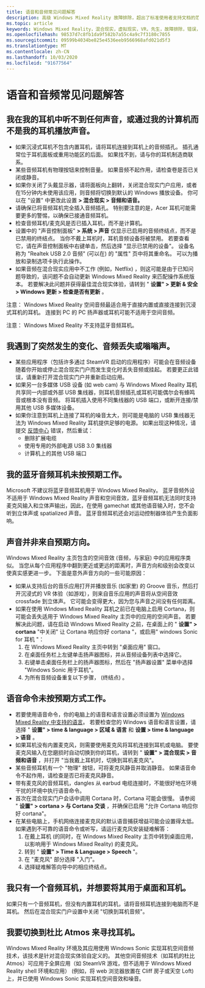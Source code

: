 ```yaml
---
title: 语音和音频常见问题解答
description: 高级 Windows Mixed Reality 故障排除，超出了标准使用者支持文档的范围。
ms.topic: article
keywords: Windows Mixed Reality，混合现实，虚拟现实，VR，先生，故障排除，错误，帮助，支持，音频问题，语音问题
ms.openlocfilehash: 98537d7c8fb1da9f582b7a55c4a9c7f3180c7855
ms.sourcegitcommit: 09599b4034be825e4536eeb9566968afd021d5f3
ms.translationtype: MT
ms.contentlocale: zh-CN
ms.lasthandoff: 10/03/2020
ms.locfileid: "91677564"
---
```

# <a name="speech-and-audio-faqs"></a>语音和音频常见问题解答

## <a name="i-cant-hear-any-sound-in-my-headset-or-sound-is-playing-through-my-computer-instead-of-my-headset"></a>我在我的耳机中听不到任何声音，或通过我的计算机而不是我的耳机播放声音。

* 如果沉浸式耳机不包含内置耳机，请将耳机连接到耳机上的音频插孔。 插孔通常位于耳机面板或重用功能区的后面。 如果找不到，请与你的耳机制造商联系。
* 某些音频耳机有物理按钮来控制音量。 如果音频不起作用，请检查卷是否已关闭或静音。
* 如果你关闭了头戴显示器，请将面板向上翻转，关闭混合现实门户应用，或者在15分钟内未使用该应用，则音频将切换到默认的 Windows 播放设备。 你可以在 "设置" 中更改此设置 **> 混合现实 > 音频和语音。**
* 请确保已将音频耳机完全插入音频插孔。 特别要注意的是，Acer 耳机可能需要更多的警惕，以确保已接通音频耳机。
* 检查音频耳机/麦克风是否已插入耳机，而不是计算机。
* 设置中的 "声音控制面板" **> 系统 > 声音** 仅显示已启用的音频终结点，而不是已禁用的终结点。 当你不戴上耳机时，耳机音频设备将被禁用。 若要查看它，请在声音控制面板中右键单击，然后选择 "显示已禁用的设备"。 设备名称为 "Realtek USB 2.0 音频" (可以在) 的 "属性" 页中将其重命名。 可以为播放和录制选项卡执行此操作。
* 如果音频在混合现实应用中不工作 (例如，Netflix) ，则这可能是由于已知问题导致的，该问题不会自动更新 Windows Mixed Reality 来匹配操作系统版本。 若要解决此问题并获得最佳混合现实体验，请转到 " **设置" > 更新 & 安全 > Windows 更新 > 检查是否有更新** 。

注意： Windows Mixed Reality 空间音频最适合用于直接内置或直接连接到沉浸式耳机的耳机。 连接到 PC 的 PC 扬声器或耳机可能不适用于空间音频。

注意： Windows Mixed Reality 不支持蓝牙音频耳机。

## <a name="im-experiencing-sudden-volume-changes-lost-audio-or-buzzing"></a>我遇到了突然发生的变化、音频丢失或嗡嗡声。

* 某些应用程序（包括许多通过 SteamVR 启动的应用程序）可能会在音频设备随着你开始或停止混合现实门户而发生变化时丢失音频或挂起。 若要更正此错误，请重新打开混合现实门户并重新启动应用。
* 如果另一台多媒体 USB 设备 (如 web cam) 与 Windows Mixed Reality 耳机共享同一内部或外部 USB 集线器，则耳机音频插孔或耳机可能偶尔会有蜂鸣音或根本没有音频。 将耳机插入使用不同集线器的 USB 端口，或断开连接/禁用其他 USB 多媒体设备。
* 如果你注意到耳机上连接了耳机的噪音太大，则可能是电脑的 USB 集线器无法为 Windows Mixed Reality 耳机提供足够的电源。 如果出现这种情况，请提交 [反馈中心](https://docs.microsoft.com/hololens/hololens-feedback) 错误，然后重试：
    * 删除扩展电缆
    * 使用专用的外部电源 USB 3.0 集线器
    * 计算机上的其他 USB 端口

## <a name="my-bluetooth-audio-headset-isnt-working-as-expected"></a>我的蓝牙音频耳机未按预期工作。

Microsoft 不建议将蓝牙音频耳机用于 Windows Mixed Reality。 蓝牙音频外设不适用于 Windows Mixed Reality 声音和空间音效，蓝牙音频耳机无法同时支持麦克风输入和立体声输出，因此，在使用 gamechat 或其他语音输入时，您不会听到立体声或 spatialized 声音。 蓝牙音频耳机还会对运动控制器体验产生负面影响。 

## <a name="sound-isnt-coming-from-expected-directions"></a>声音并非来自预期方向。

Windows Mixed Reality 主页包含的空间音效 (音频，与家庭) 中的应用程序类似。 当您从每个应用程序中翻到更近或更远的距离时，声音方向和级别会改变以使真实感更进一步。 下面是意外声音方向的一些可能原因：

* 如果从支持后台的音乐应用打开并播放音乐 (如家里) 的 Groove 音乐，然后打开沉浸式的 VR 体验（如游戏），则来自音乐应用的声音将从空间音效 crossfade 到立体声。 它可能会变得更大，因为您与声音之间没有任何距离。 
* 如果在使用 Windows Mixed Reality 耳机之前已在电脑上启用 Cortana，则可能会丢失适用于 Windows Mixed Reality 主页中的应用的空间声音。 若要解决此问题，请在启动 Windows Mixed Reality 之前，在桌面上的 " **设置" > cortana** "中关闭" 让 Cortana 响应你好 cortana "，或启用" windows Sonic for 耳机 "：
    1. 在 Windows Mixed Reality 主页中转到 "桌面应用" 窗口。
    2. 在桌面任务栏上左键单击扬声器图标，并从音频设备列表中选择它。
    3. 右键单击桌面任务栏上的扬声器图标，然后在 "扬声器设置" 菜单中选择 "Windows Sonic 用于耳机"。
    4. 为所有音频设备重复以下步骤， (终结点) 。

## <a name="speech-commands-are-not-working-as-expected"></a>语音命令未按预期方式工作。

* 若要使用语音命令，你的电脑上的语音和语言设置必须设置为 [Windows Mixed Reality 中支持的语言](https://support.microsoft.com/en-us/help/4039262/windows-10-mixed-reality-setup-faq#Languages)。 若要检查您的 Windows 语音和语言设置，请选择 " **设置" > time & language > 区域 & 语言** 和 **设置 > time & language > 语音** 。
* 如果耳机没有内置麦克风，则需要使用麦克风将耳机连接到耳机或电脑。 要使麦克风输入在您磨损时自动切换到你的耳机，请转到 " **设置" > 混合现实 > 音频和语音** ，并打开 "当我戴上耳机时，切换到耳机麦克风"。
* 某些音频耳机有一个 "物理" 按钮，可将麦克风静音并取消静音。 如果语音命令不起作用，请检查是否已将麦克风静音。
* 带有麦克风的音频耳机，dangles 从 earbud 电缆连接时，不能很好地在环境干扰的环境中执行语音命令。
* 首次在混合现实门户会话中调用 Cortana 时，Cortana 可能会很慢。 请参阅 " **设置" > cortana > 与 Cortana 交谈** ，并确保已启用 "允许 Cortana 响应你好 cortana"。
* 在某些电脑上，手机网络连接麦克风的默认语音捕获增益可能会设置得太低。 如果遇到不可靠的语音命令或听写，请运行麦克风安装疑难解答：
    1. 在戴上耳机 (的同时，在 Windows Mixed Reality 主页中转到桌面应用，以影响用于 Windows Mixed Reality) 的麦克风。
    2. 转到 " **设置" > Time & Language > Speech** "。
    3. 在 "麦克风" 部分选择 "入门"。 
    4. 选择疑难解答向导中的相应终结点。

## <a name="i-only-have-one-audio-headset-and-i-want-to-use-it-for-both-desktop-and-my-headset"></a>我只有一个音频耳机，并想要将其用于桌面和耳机。

如果只有一个音频耳机，但没有内置耳机的耳机，请将音频耳机连接到电脑而不是耳机。 然后在混合现实门户设置中关闭 "切换到耳机音频"。

## <a name="i-want-to-switch-to-dolby-atmos-for-headphones"></a>我要切换到杜比 Atmos 来寻找耳机。

Windows Mixed Reality 环境及其应用使用 Windows Sonic 实现耳机空间音频技术，该技术是针对混合现实体验自定义的。 其他空间音频技术（如耳机的杜比 Atmos）可应用于全屏应用（如 SteamVR 游戏，但不适用于 Windows Mixed Reality shell 环境和应用） (例如，将 web 浏览器放置在 Cliff 房子或天空 Loft) 上，并已使用 Windows Sonic 实现耳机空间音效和噪音。
